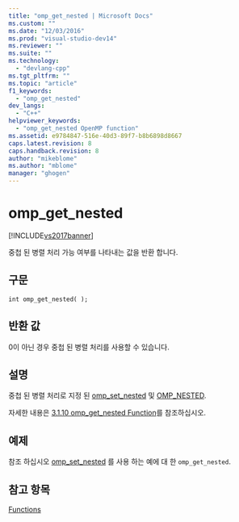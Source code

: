 ```yaml
---
title: "omp_get_nested | Microsoft Docs"
ms.custom: ""
ms.date: "12/03/2016"
ms.prod: "visual-studio-dev14"
ms.reviewer: ""
ms.suite: ""
ms.technology: 
  - "devlang-cpp"
ms.tgt_pltfrm: ""
ms.topic: "article"
f1_keywords: 
  - "omp_get_nested"
dev_langs: 
  - "C++"
helpviewer_keywords: 
  - "omp_get_nested OpenMP function"
ms.assetid: e9784847-516e-40d3-89f7-b8b6898d8667
caps.latest.revision: 8
caps.handback.revision: 8
author: "mikeblome"
ms.author: "mblome"
manager: "ghogen"
---
```

# omp_get_nested
[!INCLUDE[vs2017banner](../../../assembler/inline/includes/vs2017banner.md)]

중첩 된 병렬 처리 가능 여부를 나타내는 값을 반환 합니다.  
  
## 구문  
  
```  
int omp_get_nested( );  
```  
  
## 반환 값  
 0이 아닌 경우 중첩 된 병렬 처리를 사용할 수 있습니다.  
  
## 설명  
 중첩 된 병렬 처리로 지정 된 [omp\_set\_nested](../../../parallel/openmp/reference/omp-set-nested.md) 및 [OMP\_NESTED](../../../parallel/openmp/reference/omp-nested.md).  
  
 자세한 내용은 [3.1.10 omp\_get\_nested Function](../../../parallel/openmp/3-1-10-omp-get-nested-function.md)를 참조하십시오.  
  
## 예제  
 참조 하십시오 [omp\_set\_nested](../../../parallel/openmp/reference/omp-set-nested.md) 를 사용 하는 예에 대 한 `omp_get_nested`.  
  
## 참고 항목  
 [Functions](../../../parallel/openmp/reference/openmp-functions.md)